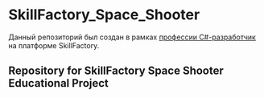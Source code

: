 # SkillFactory_Space_Shooter
Данный репозиторий был создан в рамках [профессии C#-разработчик]([https://skillfactory.ru/csharp](https://skillfactory.ru/game-razrabotchik-na-unity-i-c-sharp)) на платформе SkillFactory.

## Repository for SkillFactory Space Shooter Educational Project
